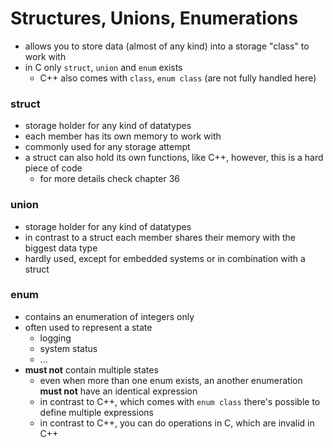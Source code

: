 #   Structures, Unions, Enumerations

-   allows you to store data (almost of any kind) into a storage "class" to work with
-   in C only ```struct```, ```union``` and ```enum``` exists
    -   C++ also comes with ```class```, ```enum class``` (are not fully handled here)

### struct

-   storage holder for any kind of datatypes
-   each member has its own memory to work with
-   commonly used for any storage attempt
-   a struct can also hold its own functions, like C++, however, this is a hard piece of code
    -   for more details check chapter 36

### union
-   storage holder for any kind of datatypes
-   in contrast to a struct each member shares their memory with the biggest data type
-   hardly used, except for embedded systems or in combination with a struct

### enum
-   contains an enumeration of integers only
-   often used to represent a state
    -   logging
    -   system status
    -   ...
-   **must not** contain multiple states
    -   even when more than one enum exists, an another enumeration **must not** have an identical expression
    -   in contrast to C++, which comes with ```enum class``` there's possible to define multiple expressions
    -   in contrast to C++, you can do operations in C, which are invalid in C++